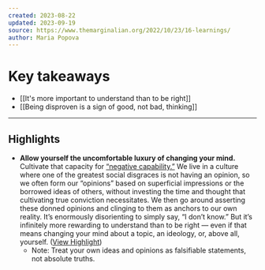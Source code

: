 ```yaml
---
created: 2023-08-22
updated: 2023-09-19
source: https://www.themarginalian.org/2022/10/23/16-learnings/
author: Maria Popova
---
```

# Key takeaways
- [[It's more important to understand than to be right]]
- [[Being disproven is a sign of good, not bad, thinking]]

---

## Highlights
- **Allow yourself the uncomfortable luxury of changing your mind.** Cultivate that capacity for [“negative capability.”](https://www.themarginalian.org/2012/11/01/john-keats-on-negative-capability/) We live in a culture where one of the greatest social disgraces is not having an opinion, so we often form our “opinions” based on superficial impressions or the borrowed ideas of others, without investing the time and thought that cultivating true conviction necessitates. We then go around asserting these donned opinions and clinging to them as anchors to our own reality. It’s enormously disorienting to simply say, “I don’t know.” But it’s infinitely more rewarding to understand than to be right — even if that means changing your mind about a topic, an ideology, or, above all, yourself. ([View Highlight](https://read.readwise.io/read/01h8e7bbxab5mrhd5p6epntbn2))
    - Note: Treat your own ideas and opinions as falsifiable statements, not absolute truths.

